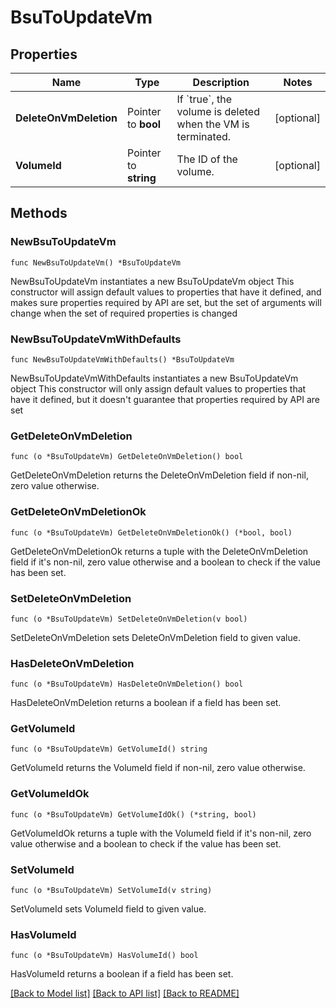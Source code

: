 # BsuToUpdateVm

## Properties

Name | Type | Description | Notes
------------ | ------------- | ------------- | -------------
**DeleteOnVmDeletion** | Pointer to **bool** | If &#x60;true&#x60;, the volume is deleted when the VM is terminated. | [optional] 
**VolumeId** | Pointer to **string** | The ID of the volume. | [optional] 

## Methods

### NewBsuToUpdateVm

`func NewBsuToUpdateVm() *BsuToUpdateVm`

NewBsuToUpdateVm instantiates a new BsuToUpdateVm object
This constructor will assign default values to properties that have it defined,
and makes sure properties required by API are set, but the set of arguments
will change when the set of required properties is changed

### NewBsuToUpdateVmWithDefaults

`func NewBsuToUpdateVmWithDefaults() *BsuToUpdateVm`

NewBsuToUpdateVmWithDefaults instantiates a new BsuToUpdateVm object
This constructor will only assign default values to properties that have it defined,
but it doesn't guarantee that properties required by API are set

### GetDeleteOnVmDeletion

`func (o *BsuToUpdateVm) GetDeleteOnVmDeletion() bool`

GetDeleteOnVmDeletion returns the DeleteOnVmDeletion field if non-nil, zero value otherwise.

### GetDeleteOnVmDeletionOk

`func (o *BsuToUpdateVm) GetDeleteOnVmDeletionOk() (*bool, bool)`

GetDeleteOnVmDeletionOk returns a tuple with the DeleteOnVmDeletion field if it's non-nil, zero value otherwise
and a boolean to check if the value has been set.

### SetDeleteOnVmDeletion

`func (o *BsuToUpdateVm) SetDeleteOnVmDeletion(v bool)`

SetDeleteOnVmDeletion sets DeleteOnVmDeletion field to given value.

### HasDeleteOnVmDeletion

`func (o *BsuToUpdateVm) HasDeleteOnVmDeletion() bool`

HasDeleteOnVmDeletion returns a boolean if a field has been set.

### GetVolumeId

`func (o *BsuToUpdateVm) GetVolumeId() string`

GetVolumeId returns the VolumeId field if non-nil, zero value otherwise.

### GetVolumeIdOk

`func (o *BsuToUpdateVm) GetVolumeIdOk() (*string, bool)`

GetVolumeIdOk returns a tuple with the VolumeId field if it's non-nil, zero value otherwise
and a boolean to check if the value has been set.

### SetVolumeId

`func (o *BsuToUpdateVm) SetVolumeId(v string)`

SetVolumeId sets VolumeId field to given value.

### HasVolumeId

`func (o *BsuToUpdateVm) HasVolumeId() bool`

HasVolumeId returns a boolean if a field has been set.


[[Back to Model list]](../README.md#documentation-for-models) [[Back to API list]](../README.md#documentation-for-api-endpoints) [[Back to README]](../README.md)


